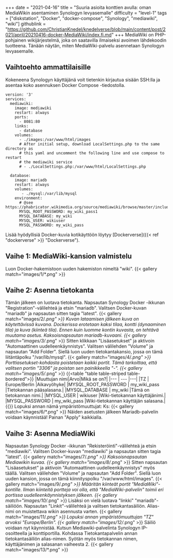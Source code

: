 +++
date = "2021-04-16"
title = "Suuria asioita konttien avulla: oman MediaWikin asentaminen Synologyn levyasemalle"
difficulty = "level-1"
tags = ["diskstation", "Docker", "docker-compose", "Synology", "mediawiki", "wiki"]
githublink = "https://github.com/ChristianKnedel/knedelverse/blob/main/content/post/2021/april/20210416-docker-MediaWiki/index.fi.md"
+++
MediaWiki on PHP-pohjainen wikijärjestelmä, joka on saatavilla ilmaiseksi avoimen lähdekoodin tuotteena. Tänään näytän, miten MediaWiki-palvelu asennetaan Synologyn levyasemalle.
## Vaihtoehto ammattilaisille
Kokeneena Synologyn käyttäjänä voit tietenkin kirjautua sisään SSH:lla ja asentaa koko asennuksen Docker Compose -tiedostolla.
```
version: '3'
services:
  mediawiki:
    image: mediawiki
    restart: always
    ports:
      - 8081:80
    links:
      - database
    volumes:
      - ./images:/var/www/html/images
      # After initial setup, download LocalSettings.php to the same directory as
      # this yaml and uncomment the following line and use compose to restart
      # the mediawiki service
      # - ./LocalSettings.php:/var/www/html/LocalSettings.php

  database:
    image: mariadb
    restart: always
    volumes:
       - ./mysql:/var/lib/mysql
    environment:
      # @see https://phabricator.wikimedia.org/source/mediawiki/browse/master/includes/DefaultSettings.php
      MYSQL_ROOT_PASSWORD: my_wiki_pass1
      MYSQL_DATABASE: my_wiki
      MYSQL_USER: wikiuser
      MYSQL_PASSWORD: my_wiki_pass

```
Lisää hyödyllisiä Docker-kuvia kotikäyttöön löytyy [Dockerverse]({{< ref "dockerverse" >}} "Dockerverse").
## Vaihe 1: MediaWiki-kansion valmistelu
Luon Docker-hakemistoon uuden hakemiston nimeltä "wiki".
{{< gallery match="images/1/*.png" >}}

## Vaihe 2: Asenna tietokanta
Tämän jälkeen on luotava tietokanta. Napsautan Synology Docker -ikkunan "Registration"-välilehteä ja etsin "mariadb". Valitsen Docker-kuvan "mariadb" ja napsautan sitten tagia "latest".
{{< gallery match="images/2/*.png" >}}
Kuvan lataamisen jälkeen kuva on käytettävissä kuvana. Dockerissa erotetaan kaksi tilaa, kontti (dynaaminen tila) ja kuva (kiinteä tila). Ennen kuin luomme kontin kuvasta, on tehtävä muutama asetus. Kaksoisnapsautan mariadb-kuvaani.
{{< gallery match="images/3/*.png" >}}
Sitten klikkaan "Lisäasetukset" ja aktivoin "Automaattinen uudelleenkäynnistys". Valitsen välilehden "Volume" ja napsautan "Add Folder". Siellä luon uuden tietokantakansio, jossa on tämä liitäntäpolku "/var/lib/mysql".
{{< gallery match="images/4/*.png" >}}
Porttiasetukset-kohdasta poistetaan kaikki portit. Tämä tarkoittaa, että valitsen portin "3306" ja poistan sen painikkeella "-".
{{< gallery match="images/5/*.png" >}}
{{<table "table table-striped table-bordered">}}
|Muuttujan nimi|Arvo|Mikä se on?|
|--- | --- |---|
|TZ	| Europe/Berlin	|Aikavyöhyke|
|MYSQL_ROOT_PASSWORD	| my_wiki_pass	|Tietokannan pääsalasana.|
|MYSQL_DATABASE |	my_wiki	|Tämä on tietokannan nimi.|
|MYSQL_USER	| wikiuser |Wiki-tietokannan käyttäjänimi.|
|MYSQL_PASSWORD	| my_wiki_pass |Wiki-tietokannan käyttäjän salasana.|
{{</table>}}
Lopuksi annan nämä ympäristömuuttujat: Ks:
{{< gallery match="images/6/*.png" >}}
Näiden asetusten jälkeen Mariadb-palvelin voidaan käynnistää! Painan "Apply" kaikkialla.
## Vaihe 3: Asenna MediaWiki
Napsautan Synology Docker -ikkunan "Rekisteröinti"-välilehteä ja etsin "mediawiki". Valitsen Docker-kuvan "mediawiki" ja napsautan sitten tagia "latest".
{{< gallery match="images/7/*.png" >}}
Kaksoisnapsautan Mediawikin kuvaa.
{{< gallery match="images/8/*.png" >}}
Sitten napsautan "Lisäasetukset" ja aktivoin "Automaattinen uudelleenkäynnistys" myös täällä. Valitsen välilehden "Volume" ja napsautan "Add Folder". Siellä luon uuden kansion, jossa on tämä kiinnityspolku "/var/www/html/images".
{{< gallery match="images/9/*.png" >}}
Määritän kiinteät portit "MediaWiki"-kontille. Ilman kiinteitä portteja voi olla, että "MediaWiki-palvelin" toimii eri portissa uudelleenkäynnistyksen jälkeen.
{{< gallery match="images/10/*.png" >}}
Lisäksi on vielä luotava "linkki" "mariadb"-säiliöön. Napsautan "Linkit"-välilehteä ja valitsen tietokantasäiliön. Alias-nimi on muistettava wikin asennusta varten.
{{< gallery match="images/11/*.png" >}}
Lopuksi annan ympäristömuuttujan "TZ" arvoksi "Europe/Berlin".
{{< gallery match="images/12/*.png" >}}
Säiliö voidaan nyt käynnistää. Kutsun Mediawiki-palvelinta Synologyn IP-osoitteella ja konttiportilla. Kohdassa Tietokantapalvelin annan tietokantasäiliön alias-nimen. Syötän myös tietokannan nimen, käyttäjänimen ja salasanan vaiheesta 2.
{{< gallery match="images/13/*.png" >}}